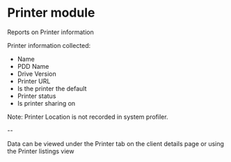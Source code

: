Printer module
==============

Reports on Printer information 

Printer information collected:

- Name
- PDD Name
- Drive Version
- Printer URL
- Is the printer the default
- Printer status
- Is printer sharing on

Note: Printer Location is not recorded in system profiler.

-- 

Data can be viewed under the Printer tab on the client details page or using the Printer listings view

